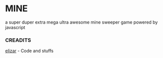 # MINE
a super duper extra mega ultra awesome mine sweeper game powered by
javascript

### CREADITS
[elizar](http://elizarpepino.com) - Code and stuffs


